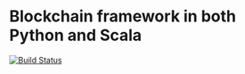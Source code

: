 # Blockchain framework in both Python and Scala
[![Build Status](https://travis-ci.org/peteremiljensen/bachelor-src.svg?branch=master)](https://travis-ci.org/peteremiljensen/bachelor-src)

